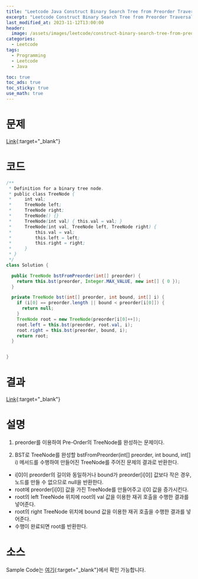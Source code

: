 ```yaml
---
title: "Leetcode Java Construct Binary Search Tree from Preorder Traversal"
excerpt: "Leetcode Construct Binary Search Tree from Preorder Traversal Java"
last_modified_at: 2023-11-12T13:00:00
header:
  image: /assets/images/leetcode/construct-binary-search-tree-from-preorder-traversal.png
categories:
  - Leetcode
tags:
  - Programming
  - Leetcode
  - Java

toc: true
toc_ads: true
toc_sticky: true
use_math: true
---
```

# 문제
[Link](https://leetcode.com/problems/construct-binary-search-tree-from-preorder-traversal){:target="_blank"}

# 코드
```java
/**
 * Definition for a binary tree node.
 * public class TreeNode {
 *     int val;
 *     TreeNode left;
 *     TreeNode right;
 *     TreeNode() {}
 *     TreeNode(int val) { this.val = val; }
 *     TreeNode(int val, TreeNode left, TreeNode right) {
 *         this.val = val;
 *         this.left = left;
 *         this.right = right;
 *     }
 * }
 */
class Solution {

  public TreeNode bstFromPreorder(int[] preorder) {
    return this.bst(preorder, Integer.MAX_VALUE, new int[] { 0 });
  }

  private TreeNode bst(int[] preorder, int bound, int[] i) {
    if (i[0] == preorder.length || bound < preorder[i[0]]) {
      return null;
    }
    TreeNode root = new TreeNode(preorder[i[0]++]);
    root.left = this.bst(preorder, root.val, i);
    root.right = this.bst(preorder, bound, i);
    return root;
  }


}
```

# 결과
[Link](https://leetcode.com/problems/construct-binary-search-tree-from-preorder-traversal/submissions/1097021993/){:target="_blank"}

# 설명
1. preorder를 이용하여 Pre-Order의 TreeNode를 완성하는 문제이다.

2. BST로 TreeNode를 완성할 bstFromPreorder(int[] preorder, int bound, int[] i) 메서드를 수행하여 만들어진 TreeNode를 주어진 문제의 결과로 반환한다.
- i[0]이 preorder의 길이와 동일하거나 bound가 preorder[i[0]] 값보다 작은 경우, 노드를 만들 수 없으므로 null을 반환한다.
- root에 preorder[i[0]] 값을 가진 TreeNode를 만들어주고 i[0] 값을 증가시킨다.
- root의 left TreeNode 위치에 root의 val 값을 이용한 재귀 호출을 수행한 결과를 넣어준다.
- root의 right TreeNode 위치에 bound 값을 이용한 재귀 호출을 수행한 결과를 넣어준다.
- 수행이 완료되면 root를 반환한다.

# 소스
Sample Code는 [여기](https://github.com/GracefulSoul/leetcode/blob/master/src/main/java/gracefulsoul/problems/DesignGraphWithShortestPathCalculator.java){:target="_blank"}에서 확인 가능합니다.